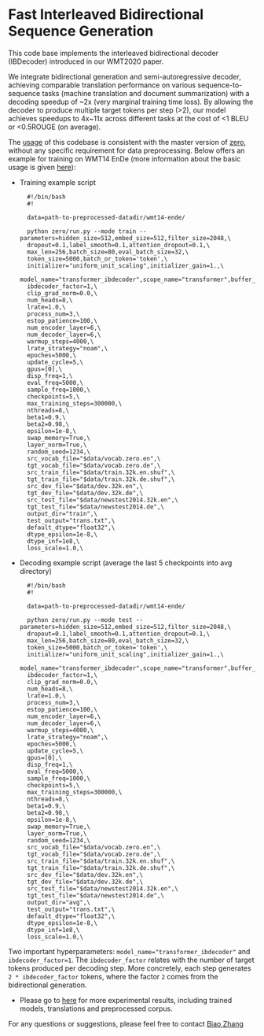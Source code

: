 # Fast Interleaved Bidirectional Sequence Generation

This code base implements the interleaved bidirectional decoder (IBDecoder) introduced in our WMT2020 paper.

We integrate bidirectional generation and semi-autoregressive decoder, achieving comparable translation performance on 
various sequence-to-sequence tasks (machine translation and document summarization) with a decoding speedup of ~2x (very
marginal training time loss). By 
allowing the decoder to produce multiple target tokens per step (>2), our model achieves speedups to 4x~11x across 
different tasks at the cost of <1 BLEU or <0.5ROUGE (on average).


The [usage](https://github.com/bzhangGo/zero/tree/master/docs/usage) of this codebase is consistent with the master 
version of [zero](https://github.com/bzhangGo/zero), without any
specific requirement for data preprocessing. Below offers an example for training on WMT14 EnDe (more information about
the basic usage is given [here](https://github.com/bzhangGo/zero/tree/master/docs/usage)):

* Training example script
  ```
    #!/bin/bash
    #!
    
    data=path-to-preprocessed-datadir/wmt14-ende/
    
    python zero/run.py --mode train --parameters=hidden_size=512,embed_size=512,filter_size=2048,\
    dropout=0.1,label_smooth=0.1,attention_dropout=0.1,\
    max_len=256,batch_size=80,eval_batch_size=32,\
    token_size=5000,batch_or_token='token',\
    initializer="uniform_unit_scaling",initializer_gain=1.,\
    model_name="transformer_ibdecoder",scope_name="transformer",buffer_size=600000,\
    ibdecoder_factor=1,\
    clip_grad_norm=0.0,\
    num_heads=8,\
    lrate=1.0,\
    process_num=3,\
    estop_patience=100,\
    num_encoder_layer=6,\
    num_decoder_layer=6,\
    warmup_steps=4000,\
    lrate_strategy="noam",\
    epoches=5000,\
    update_cycle=5,\
    gpus=[0],\
    disp_freq=1,\
    eval_freq=5000,\
    sample_freq=1000,\
    checkpoints=5,\
    max_training_steps=300000,\
    nthreads=8,\
    beta1=0.9,\
    beta2=0.98,\
    epsilon=1e-8,\
    swap_memory=True,\
    layer_norm=True,\
    random_seed=1234,\
    src_vocab_file="$data/vocab.zero.en",\
    tgt_vocab_file="$data/vocab.zero.de",\
    src_train_file="$data/train.32k.en.shuf",\
    tgt_train_file="$data/train.32k.de.shuf",\
    src_dev_file="$data/dev.32k.en",\
    tgt_dev_file="$data/dev.32k.de",\
    src_test_file="$data/newstest2014.32k.en",\
    tgt_test_file="$data/newstest2014.de",\
    output_dir="train",\
    test_output="trans.txt",\
    default_dtype="float32",\
    dtype_epsilon=1e-8,\
    dtype_inf=1e8,\
    loss_scale=1.0,\  
  ```
* Decoding example script (average the last 5 checkpoints into avg directory)
  ```
    #!/bin/bash
    #!
    
    data=path-to-preprocessed-datadir/wmt14-ende/
    
    python zero/run.py --mode test --parameters=hidden_size=512,embed_size=512,filter_size=2048,\
    dropout=0.1,label_smooth=0.1,attention_dropout=0.1,\
    max_len=256,batch_size=80,eval_batch_size=32,\
    token_size=5000,batch_or_token='token',\
    initializer="uniform_unit_scaling",initializer_gain=1.,\
    model_name="transformer_ibdecoder",scope_name="transformer",buffer_size=600000,\
    ibdecoder_factor=1,\
    clip_grad_norm=0.0,\
    num_heads=8,\
    lrate=1.0,\
    process_num=3,\
    estop_patience=100,\
    num_encoder_layer=6,\
    num_decoder_layer=6,\
    warmup_steps=4000,\
    lrate_strategy="noam",\
    epoches=5000,\
    update_cycle=5,\
    gpus=[0],\
    disp_freq=1,\
    eval_freq=5000,\
    sample_freq=1000,\
    checkpoints=5,\
    max_training_steps=300000,\
    nthreads=8,\
    beta1=0.9,\
    beta2=0.98,\
    epsilon=1e-8,\
    swap_memory=True,\
    layer_norm=True,\
    random_seed=1234,\
    src_vocab_file="$data/vocab.zero.en",\
    tgt_vocab_file="$data/vocab.zero.de",\
    src_train_file="$data/train.32k.en.shuf",\
    tgt_train_file="$data/train.32k.de.shuf",\
    src_dev_file="$data/dev.32k.en",\
    tgt_dev_file="$data/dev.32k.de",\
    src_test_file="$data/newstest2014.32k.en",\
    tgt_test_file="$data/newstest2014.de",\
    output_dir="avg",\
    test_output="trans.txt",\
    default_dtype="float32",\
    dtype_epsilon=1e-8,\
    dtype_inf=1e8,\
    loss_scale=1.0,\  
  ```
Two important hyperparameters: `model_name="transformer_ibdecoder"` and `ibdecoder_factor=1`. The `ibdecoder_factor` 
relates with the number of target tokens produced per decoding step. More concretely, each step generates 
`2 * ibdecoder_factor` tokens, where the factor `2` comes from the bidirectional generation.

* Please go to [here](https://github.com/bzhangGo/zero/blob/master/docs/interleaved_bidirectional_transformer) for more experimental results, including trained models, translations and preprocessed corpus.

For any questions or suggestions, please feel free to contact [Biao Zhang](mailto:B.Zhang@ed.ac.uk)